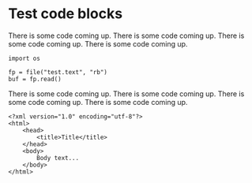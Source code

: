 Test code blocks
===

There is some code coming up. There is some code
coming up. There is some code coming up. There is
some code coming up.

    import os

    fp = file("test.text", "rb")
    buf = fp.read()

There is some code coming up. There is some code
coming up. There is some code coming up. There is
some code coming up.

    <?xml version="1.0" encoding="utf-8"?>
    <html>
        <head>
            <title>Title</title>
        </head>
        <body>
            Body text...
        </body>
    </html>
